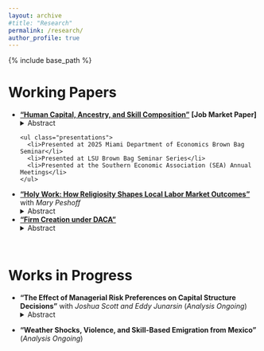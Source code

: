```yaml
---
layout: archive
#title: "Research"
permalink: /research/
author_profile: true
---
```


{% include base_path %}

Working Papers
======

<ul class="research-list">
  <li>
    <a href="/files/Murad_Zeynalli_JMP.pdf"><strong>“Human Capital, Ancestry, and Skill Composition”</strong></a> <strong>[Job Market Paper]</strong>
    <details class="abstract">
      <summary>Abstract</summary>
      <div class="body">
        The spatial correlation between worker skills and industry skill intensity is among the best documented features of US economic geography. Yet, the causal impact of human capital on the industrial skill composition of regions remains largely unknown, despite its fundamental role in shaping how local economies to adjust to demographic changes. This paper studies how ancestry-induced shifts in historical human capital affect the contemporary industrial skill composition of US counties. Leveraging quasi-random origin-by-destination immigration patterns from 1860 to 2010, I isolate exogenous variation in skill-specific local working-age population at the county level for 1970-2010. I find that increases in medium- and high-skill worker shares raise employment and establishment shares in high-skill industries while reducing them in low-skill industries. The positive effects are concentrated in nontradable sectors, which expand in response to stronger local demand, whereas tradable sectors contract as the relative scarcity of low-skill labor reduces their local competitiveness. These findings align with a model in which firms producing differentiated goods employ labor of varying skill types with limited substitutability, implying that shifts in human capital composition induce partial but systematic reallocation of economic activity toward skill-intensive industries.
      </div>
    </details>

    <ul class="presentations">
      <li>Presented at 2025 Miami Department of Economics Brown Bag Seminar</li>
      <li>Presented at LSU Brown Bag Seminar Series</li>
      <li>Presented at the Southern Economic Association (SEA) Annual Meetings</li>
    </ul>
  </li>

  <li>
    <a href="/files/ZP_Religiosity_Labor.pdf"><strong>“Holy Work: How Religiosity Shapes Local Labor Market Outcomes”</strong></a> with <em>Mary Peshoff</em>
    <details class="abstract">
      <summary>Abstract</summary>
      <div class="body">
        We utilize a novel identification strategy to quantify the impacts of religiosity on US local labor markets. Exploiting the quasi-random variation in historical immigration from 1850 to 2010 and origin-specific religiosity, we isolate exogenous variation in the religious composition of US commuting zones for 1940-2010. We find that, relative to the religiously Unaffiliated share, an exogenous increase in Protestant, Orthodox Christian, and “Other” religious shares decreases employment and marriage shares, whereas Jewish share increases employment and college education shares along with mean income in commuting zones. The share of married women in the workforce falls with all religious shares except Jewish share. Our findings reveal substantial heterogeneity by gender. We demonstrate both the causal effect of religiosity and the heterogeneous impacts of different faiths.
      </div>
    </details>
  </li>

  <li>
    <a href="/files/Murad_Zeynalli_DACA.pdf"><strong>“Firm Creation under DACA”</strong></a>
    <details class="abstract">
      <summary>Abstract</summary>
      <div class="body">
        Undocumented immigration remains a central issue within US immigration policy debates, yet little is known about how legalization programs affect firm dynamics and labor market composition. In this paper, I study the impact of a particular legalization reform, Deferred Action for Childhood Arrivals (DACA), enacted in 2012, on establishment and employment outcomes. I exploit variation in pre-treatment exposure to the policy in sectors and commuting zones, using a triple-difference estimator. I find that DACA increases establishment entry by 2.4 percent in more exposed sectors and temporarily reduces exit rates, suggesting market expansion and entrepreneurship amongst formerly undocumented workers. The share of native workers rises by 2.1 percentage points, whereas that of ineligible undocumented workers declines by a similar magnitude, demonstrating labor substitution. Heterogeneity estimates across sectoral skill types reveal that these effects are concentrated in low- and medium-skill sectors. These results have important policy implications such that immigrant regularization can enhance firm dynamism and facilitate labor reallocation, without displacing native workers.
      </div>
    </details>
  </li>
</ul>

<br>

Works in Progress
======

<ul class="research-list">
  <li>
    <strong>“The Effect of Managerial Risk Preferences on Capital Structure Decisions”</strong> with <em>Joshua Scott and Eddy Junarsin</em> (<em>Analysis Ongoing</em>)
    <details class="abstract">
      <summary>Abstract</summary>
      <div class="body">
        This study examines how managerial risk preferences moderate the influence of peer firms on capital structure decisions. Using proprietary Compustat ExecuComp data from WRDS, we analyze whether peer effects are amplified or diminished depending on whether a CEO is risk seeking or risk averse. Our findings will show how firm financing outcomes reflect both external pressures from peer firms and the internal dispositions of decision-makers.
      </div>
    </details>
  </li>
</ul>

<ul class="research-list">
  <li>
    <strong>“Weather Shocks, Violence, and Skill-Based Emigration from Mexico”</strong> (<em>Analysis Ongoing</em>)
  </li>
</ul>


<!-- * **"Prayers and Practices: The Impact of Religiosity on Mortality and Sexual Health Outcomes"** with *Mary Peshoff* -->